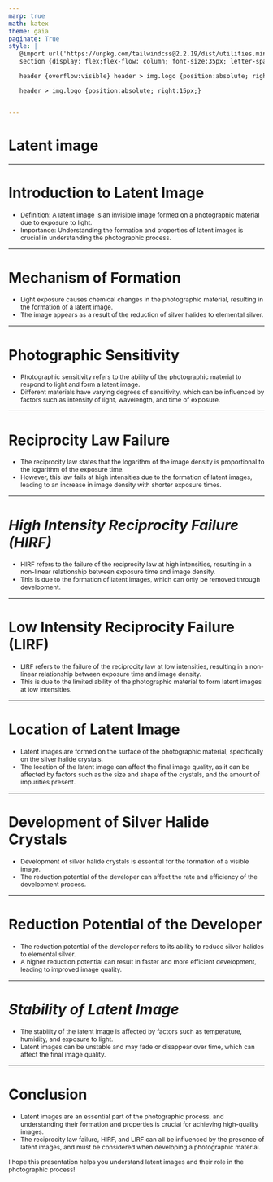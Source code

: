 ```yaml
---
marp: true
math: katex
theme: gaia
paginate: True
style: |
   @import url('https://unpkg.com/tailwindcss@2.2.19/dist/utilities.min.css');
   section {display: flex;flex-flow: column; font-size:35px; letter-spacing:1.4px;}

   header {overflow:visible} header > img.logo {position:absolute; right:15px;}

   header > img.logo {position:absolute; right:15px;}


---
```

<!-- backgroundColor: white -->
<!-- _class: lead -->

 # **Latent image**

---
<style scoped>p,li {font-size:0.92em}</style>

 # **Introduction to Latent Image**
- Definition: A latent image is an invisible image formed on a photographic material due to exposure to light.
- Importance: Understanding the formation and properties of latent images is crucial in understanding the photographic process.


---
<style scoped>p,li {font-size:0.92em}</style>

 # **Mechanism of Formation**

- Light exposure causes chemical changes in the photographic material, resulting in the formation of a latent image.
- The image appears as a result of the reduction of silver halides to elemental silver.

---
<style scoped>p,li {font-size:0.92em}</style>

 # **Photographic Sensitivity**
- Photographic sensitivity refers to the ability of the photographic material to respond to light and form a latent image.
- Different materials have varying degrees of sensitivity, which can be influenced by factors such as intensity of light, wavelength, and time of exposure.


---
<style scoped>p,li {font-size:0.92em}</style>

 # Reciprocity Law Failure

- The reciprocity law states that the logarithm of the image density is proportional to the logarithm of the exposure time.
- However, this law fails at high intensities due to the formation of latent images, leading to an increase in image density with shorter exposure times.

---
<style scoped>p,li {font-size:0.92em}</style>

 # _High Intensity Reciprocity Failure (HIRF)_

- HIRF refers to the failure of the reciprocity law at high intensities, resulting in a non-linear relationship between exposure time and image density.
- This is due to the formation of latent images, which can only be removed through development.

---
<style scoped>p,li {font-size:0.92em}</style>

 # Low Intensity Reciprocity Failure (LIRF)
- LIRF refers to the failure of the reciprocity law at low intensities, resulting in a non-linear relationship between exposure time and image density.
- This is due to the limited ability of the photographic material to form latent images at low intensities.


---
<style scoped>p,li {font-size:0.92em}</style>

 # Location of Latent Image

- Latent images are formed on the surface of the photographic material, specifically on the silver halide crystals.
- The location of the latent image can affect the final image quality, as it can be affected by factors such as the size and shape of the crystals, and the amount of impurities present.

---
<style scoped>p,li {font-size:0.92em}</style>

 # Development of Silver Halide Crystals

- Development of silver halide crystals is essential for the formation of a visible image.
- The reduction potential of the developer can affect the rate and efficiency of the development process.

---
<style scoped>p,li {font-size:0.92em}</style>

 # Reduction Potential of the Developer

- The reduction potential of the developer refers to its ability to reduce silver halides to elemental silver.
- A higher reduction potential can result in faster and more efficient development, leading to improved image quality.

---
<style scoped>p,li {font-size:0.92em}</style>

 # _Stability of Latent Image_

- The stability of the latent image is affected by factors such as temperature, humidity, and exposure to light.
- Latent images can be unstable and may fade or disappear over time, which can affect the final image quality.

---
<style scoped>p,li {font-size:0.88em}</style>

 # Conclusion
- Latent images are an essential part of the photographic process, and understanding their formation and properties is crucial for achieving high-quality images.
- The reciprocity law failure, HIRF, and LIRF can all be influenced by the presence of latent images, and must be considered when developing a photographic material.

I hope this presentation helps you understand latent images and their role in the photographic process!
